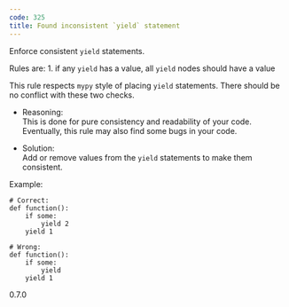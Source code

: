 ```yaml
---
code: 325
title: Found inconsistent `yield` statement
---
```


Enforce consistent `yield` statements.

Rules are: 1. if any `yield` has a value, all `yield` nodes should have
a value

This rule respects `mypy` style of placing `yield` statements. There
should be no conflict with these two checks.

  - Reasoning:  
    This is done for pure consistency and readability of your code.
    Eventually, this rule may also find some bugs in your code.

  - Solution:  
    Add or remove values from the `yield` statements to make them
    consistent.

Example:

    # Correct:
    def function():
        if some:
            yield 2
        yield 1
    
    # Wrong:
    def function():
        if some:
            yield
        yield 1

<div class="versionadded">

0.7.0

</div>